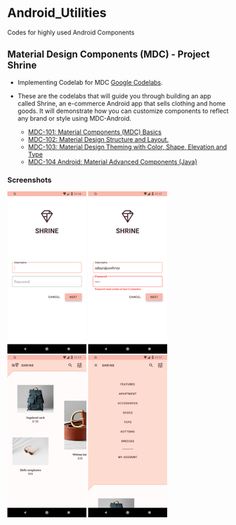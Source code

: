 # Android_Utilities
Codes for highly used Android Components

## Material Design Components (MDC) - Project Shrine

- Implementing Codelab for MDC [Google Codelabs](https://codelabs.developers.google.com/?cat=Design).

* These are the codelabs that will guide you through building an app called Shrine, an e-commerce Android app that sells clothing and home goods. It will demonstrate how you can customize components to reflect any brand or style using MDC-Android.

  - [MDC-101: Material Components (MDC) Basics](https://codelabs.developers.google.com/codelabs/mdc-101-java/index.html)
  - [MDC-102: Material Design Structure and Layout.](https://codelabs.developers.google.com/codelabs/mdc-102-java/index.html)
  - [MDC-103: Material Design Theming with Color, Shape, Elevation and Type](https://codelabs.developers.google.com/codelabs/mdc-103-java/index.html)
  - [MDC-104 Android: Material Advanced Components (Java)](https://codelabs.developers.google.com/codelabs/mdc-104-java/index.html)


### Screenshots

<img src="https://github.com/udayrajsawhney/Android_Utilities/blob/master/screenshots/1.png" width="180" height="370"/> <img src="https://github.com/udayrajsawhney/Android_Utilities/blob/master/screenshots/2.png" width="180" height="370"/> <img src="https://github.com/udayrajsawhney/Android_Utilities/blob/master/screenshots/3.png" width="180" height="370"/> <img src="https://github.com/udayrajsawhney/Android_Utilities/blob/master/screenshots/4.png" width="180" height="370"/>